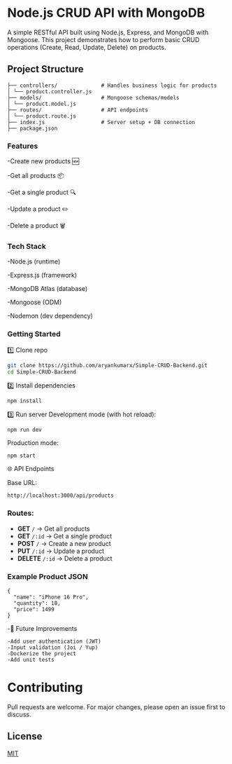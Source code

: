 # Node.js CRUD API with MongoDB

A simple RESTful API built using Node.js, Express, and MongoDB with Mongoose.
This project demonstrates how to perform basic CRUD operations (Create, Read, Update, Delete) on products.

 ## Project Structure

    ├── controllers/              # Handles business logic for products         
    │ └── product.controller.js    
    ├── models/                   # Mongoose schemas/models
    │ └── product.model.js
    ├── routes/                   # API endpoints                
    │ └── product.route.js
    ├── index.js                  # Server setup + DB connection                 
    ├── package.json

### Features

-Create new products 🆕

-Get all products 📦

-Get a single product 🔍

-Update a product ✏️

-Delete a product 🗑️

### Tech Stack

-Node.js (runtime)

-Express.js (framework)

-MongoDB Atlas (database)

-Mongoose (ODM)

-Nodemon (dev dependency)

### Getting Started
1️⃣ Clone repo
```bash
git clone https://github.com/aryankumarx/Simple-CRUD-Backend.git
cd Simple-CRUD-Backend
```

2️⃣ Install dependencies
```
npm install
```
3️⃣ Run server
Development mode (with hot reload):

```
npm run dev
```

Production mode:
```
npm start
```
🌐 API Endpoints

Base URL:
```
http://localhost:3000/api/products
```

### Routes:
- **GET** `/` → Get all products  
- **GET** `/:id` → Get a single product  
- **POST** `/` → Create a new product  
- **PUT** `/:id` → Update a product  
- **DELETE** `/:id` → Delete a product  


 ### Example Product JSON
```
{
  "name": "iPhone 16 Pro",
  "quantity": 10,
  "price": 1499
}
```

-📌 Future Improvements
```
-Add user authentication (JWT)
-Input validation (Joi / Yup)
-Dockerize the project
-Add unit tests
```
 # Contributing

Pull requests are welcome. For major changes, please open an issue first to discuss.

## License

[MIT](https://choosealicense.com/licenses/mit/)
